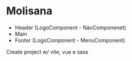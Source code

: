 # Molisana 
- Header (LogoComponent - NavComponenet)
- Main
- Footer (LogoComponent - MenuComponent)

Create project w/ vite, vue e sass